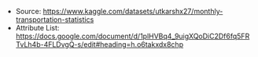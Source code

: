 + Source: https://www.kaggle.com/datasets/utkarshx27/monthly-transportation-statistics
+ Attribute List: https://docs.google.com/document/d/1plHVBq4_9uigXQoDiC2Df6fq5FRTvLh4b-4FLDvgQ-s/edit#heading=h.o6takxdx8chp